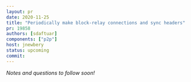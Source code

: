 ```yaml
---
layout: pr
date: 2020-11-25
title: "Periodically make block-relay connections and sync headers"
pr: 19858
authors: [sdaftuar]
components: ["p2p"]
host: jnewbery
status: upcoming
commit:
---
```


_Notes and questions to follow soon!_

<!-- TODO: Before meeting, add notes and questions
## Notes

## Questions
-->


<!-- TODO: After meeting, uncomment and add meeting log between the irc tags
## Meeting Log

{% irc %}
{% endirc %}
-->
